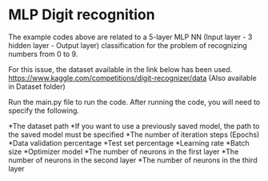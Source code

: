 # MLP Digit recognition

The example codes above are related to a 5-layer MLP NN (Input layer - 3 hidden layer - Output layer) classification for the problem of recognizing numbers from 0 to 9.

For this issue, the dataset available in the link below has been used. https://www.kaggle.com/competitions/digit-recognizer/data (Also available in Dataset folder)

Run the main.py file to run the code. After running the code, you will need to specify the following.

*The dataset path
*If you want to use a previously saved model, the path to the saved model must be specified
*The number of iteration steps (Epochs)
*Data validation percentage
*Test set percentage
*Learning rate
*Batch size
*Optimizer model
*The number of neurons in the first layer
*The number of neurons in the second layer
*The number of neurons in the third layer
